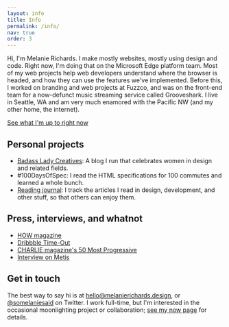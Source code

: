 ```yaml
---
layout: info
title: Info
permalink: /info/
nav: true
order: 3
---
```


Hi, I'm Melanie Richards. I make mostly websites, mostly using design and code. Right now, I'm doing that on the Microsoft Edge platform team. Most of my web projects help web developers understand where the browser is headed, and how they can use the features we've implemented. Before this, I worked on branding and web projects at Fuzzco, and was on the front-end team for a now-defunct music streaming service called Grooveshark. I live in Seattle, WA and am very much enamored with the Pacific NW (and my other home, the internet).

<a href="/now" class="btn">See what I'm up to right now</a>

## Personal projects

* [Badass Lady Creatives](http://baladycreatives.com/): A blog I run that celebrates women in design and related fields.
* \#100DaysOfSpec: I read the HTML specifications for 100 commutes and learned a whole bunch.
* [Reading journal](https://github.com/melanierichards/reading-journal): I track the articles I read in design, development, and other stuff, so that others can enjoy them.

## Press, interviews, and whatnot

* [HOW magazine](http://www.nczeitgeist.com/writing/#/how-melanie-richards/)
* [Dribbble Time-Out](https://dribbble.com/stories/2014/05/29/timeout-with-melanie-richards)
* [CHARLIE magazine's 50 Most Progressive](http://readcharlie.com/2014/05/28/13935/#.VA_fNWRdUu8)
* [Interview on Metis](http://www.thisismetis.com/blog/interview-designer-melanie-richards)

## Get in touch

The best way to say hi is at hello@melanierichards.design, or <a href="http://twitter.com/somelaniesaid">@somelaniesaid</a> on Twitter. I work full-time, but I'm interested in the occasional moonlighting project or collaboration; [see my now page](/now) for details.